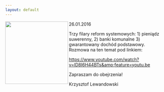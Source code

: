 ```yaml
---
layout: default
---
```

<img src="{{site.baseurl}}\articles\pictures\465.grab.jpg" align="left" HSPACE=”50” VSPACE=”50” width="200"><!--227--><p>
26.01.2016</p><p>Trzy filary reform systemowych: 1) pieniądz suwerenny, 2) banki komunalne 3) gwarantowany dochód podstawowy. Rozmowa na ten temat pod linkiem:</p><p></p><p><a href="https://www.youtube.com/watch?v=lD8I6H44BTs&amp;feature=youtu.be" title="3 filary reform" target="">https://www.youtube.com/watch?v=lD8I6H44BTs&amp;feature=youtu.be</a></p><p></p><p>Zapraszam do obejrzenia!</p><p>Krzysztof Lewandowski</p>